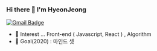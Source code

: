 ### Hi there 👋 I'm HyeonJeong
[![Gmail Badge](https://img.shields.io/badge/-Gmail-c14438?style=flat-square&logo=Gmail&logoColor=white&link=mailto:hse05105@gmail.com)](mailto:hse05105@gmail.com) 

- 🌱 Interest ... Front-end ( Javascript, React ) , Algorithm
- 📌 Goal(2020) : 마인드 셋
